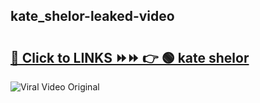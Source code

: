 
 ## kate_shelor-leaked-video 

# <h2><a href="https://clipsfans.com/kate_shelor&ref=git">🔗 Click to LINKS ⏩⏩ 👉 🟢 kate shelor </a></h2>

<a href="https://clipsfans.com/kate_shelor&ref=git" rel="nofollow" data-target="animated-image.originalLink"><img src="https://i.ibb.co.com/xMMVF88/686577567.gif" alt="Viral Video Original" style="max-width: 100%; display: inline-block;" data-target="animated-image.originalImage"></a>
